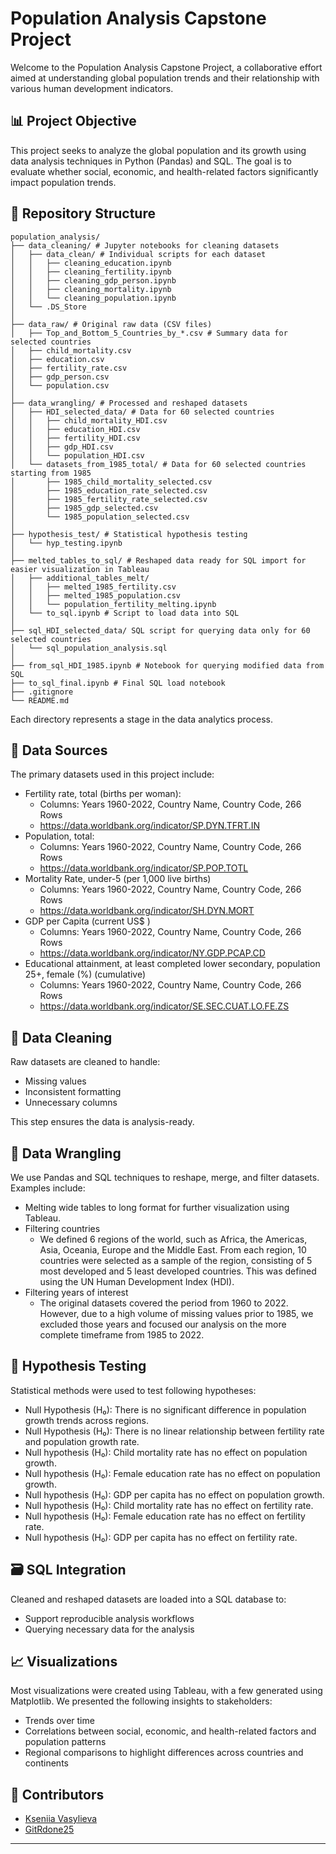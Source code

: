 # Population Analysis Capstone Project

Welcome to the Population Analysis Capstone Project, a collaborative effort aimed at understanding global population trends and their relationship with various human development indicators.

## 📊 Project Objective

This project seeks to analyze the global population and its growth using data analysis techniques in Python (Pandas) and SQL. The goal is to evaluate whether social, economic, and health-related factors significantly impact population trends.


## 🧱 Repository Structure
```
population_analysis/
├── data_cleaning/ # Jupyter notebooks for cleaning datasets
│   ├── data_clean/ # Individual scripts for each dataset
│   │   ├── cleaning_education.ipynb
│   │   ├── cleaning_fertility.ipynb
│   │   ├── cleaning_gdp_person.ipynb
│   │   ├── cleaning_mortality.ipynb
│   │   └── cleaning_population.ipynb
│   └── .DS_Store
│
├── data_raw/ # Original raw data (CSV files)
│   ├── Top_and_Bottom_5_Countries_by_*.csv # Summary data for selected countries
│   ├── child_mortality.csv
│   ├── education.csv
│   ├── fertility_rate.csv
│   ├── gdp_person.csv
│   └── population.csv
│
├── data_wrangling/ # Processed and reshaped datasets
│   ├── HDI_selected_data/ # Data for 60 selected countries
│   │   ├── child_mortality_HDI.csv
│   │   ├── education_HDI.csv
│   │   ├── fertility_HDI.csv
│   │   ├── gdp_HDI.csv
│   │   └── population_HDI.csv
│   └── datasets_from_1985_total/ # Data for 60 selected countries starting from 1985
│       ├── 1985_child_mortality_selected.csv
│       ├── 1985_education_rate_selected.csv
│       ├── 1985_fertility_rate_selected.csv
│       ├── 1985_gdp_selected.csv
│       └── 1985_population_selected.csv
│
├── hypothesis_test/ # Statistical hypothesis testing
│   └── hyp_testing.ipynb
│
├── melted_tables_to_sql/ # Reshaped data ready for SQL import for easier visualization in Tableau
│   ├── additional_tables_melt/
│   │   ├── melted_1985_fertility.csv
│   │   ├── melted_1985_population.csv
│   │   └── population_fertility_melting.ipynb
│   └── to_sql.ipynb # Script to load data into SQL
│
├── sql_HDI_selected_data/ SQL script for querying data only for 60 selected countries
│   └── sql_population_analysis.sql
│
├── from_sql_HDI_1985.ipynb # Notebook for querying modified data from SQL
├── to_sql_final.ipynb # Final SQL load notebook
├── .gitignore
└── README.md
```


Each directory represents a stage in the data analytics process.

## 📂 Data Sources

The primary datasets used in this project include:

- Fertility rate, total (births per woman): 
  - Columns: Years 1960-2022, Country Name, Country Code,  266 Rows
  - https://data.worldbank.org/indicator/SP.DYN.TFRT.IN
- Population, total:
  - Columns: Years 1960-2022, Country Name, Country Code,  266 Rows
  - https://data.worldbank.org/indicator/SP.POP.TOTL
- Mortality Rate, under-5 (per 1,000 live births)
  - Columns: Years 1960-2022, Country Name, Country Code,  266 Rows
  - https://data.worldbank.org/indicator/SH.DYN.MORT
- GDP per Capita (current US$ )
  - Columns: Years 1960-2022, Country Name, Country Code,  266 Rows
  - https://data.worldbank.org/indicator/NY.GDP.PCAP.CD
- Educational attainment, at least completed lower secondary, population 25+, female (%) (cumulative)
  - Columns: Years 1960-2022, Country Name, Country Code, 266 Rows
  - https://data.worldbank.org/indicator/SE.SEC.CUAT.LO.FE.ZS


## 🧹 Data Cleaning

Raw datasets are cleaned to handle:

- Missing values
- Inconsistent formatting
- Unnecessary columns

This step ensures the data is analysis-ready.

## 🔄 Data Wrangling

We use Pandas and SQL techniques to reshape, merge, and filter datasets. Examples include:

- Melting wide tables to long format for further visualization using Tableau.
- Filtering countries
  - We defined 6 regions of the world, such as Africa, the Americas, Asia, Oceania, Europe and the Middle East. From each region, 10 countries were selected as a sample of the region, consisting of 5 most developed and 5 least developed countries. This was defined using the UN Human Development Index (HDI). 
- Filtering years of interest
  - The original datasets covered the period from 1960 to 2022. However, due to a high volume of missing values prior to 1985, we excluded those years and focused our analysis on the more complete timeframe from 1985 to 2022.

## 🔬 Hypothesis Testing

Statistical methods were used to test following hypotheses:

- Null Hypothesis (H₀): There is no significant difference in population growth trends across regions.
- Null Hypothesis (H₀): There is no linear relationship between fertility rate and population growth rate.
- Null hypothesis (H₀): Child mortality rate has no effect on population growth.
- Null hypothesis (H₀): Female education rate has no effect on population growth.
- Null hypothesis (H₀): GDP per capita has no effect on population growth.
- Null hypothesis (H₀): Child mortality rate has no effect on fertility rate.
- Null hypothesis (H₀): Female education rate has no effect on fertility rate.
- Null hypothesis (H₀): GDP per capita has no effect on fertility rate.

## 🗃️ SQL Integration

Cleaned and reshaped datasets are loaded into a SQL database to:

- Support reproducible analysis workflows
- Querying necessary data for the analysis

## 📈 Visualizations

Most visualizations were created using Tableau, with a few generated using Matplotlib. We presented the following insights to stakeholders:
- Trends over time
- Correlations between social, economic, and health-related factors and population patterns
- Regional comparisons to highlight differences across countries and continents
  
## 🤝 Contributors

- [Kseniia Vasylieva](https://github.com/kseniiavasylieva1)
- [GitRdone25](https://github.com/GitRdone25)

---

